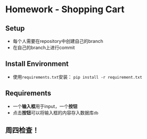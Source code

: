 # Homework - Shopping Cart

## Setup
* 每个人需要在repository中创建自己的branch
* 在自己的branch上进行commit

## Install Environment
* 使用`requirements.txt`安装： `pip install -r requirement.txt`

## Requirements
* 一个**输入框**用于input，一个**按钮**
* 点击**按钮**可以将输入框的内容存入数据库`db`

## 周四检查！
